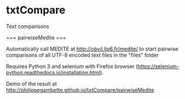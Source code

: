 # txtCompare

Text comparisons

=== pairwiseMedite ===

Automatically call MEDITE at http://obvil.lip6.fr/medite/ to start pairwise comparisons of all UTF-8 encoded text files in the "files" folder

Requires Python 3 and selenium with Firefox browser (https://selenium-python.readthedocs.io/installation.html).

Demo of the result at http://philippegambette.github.io/txtCompare/pairwiseMedite

